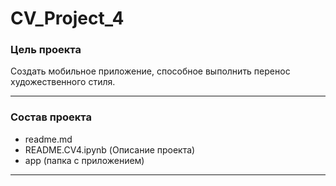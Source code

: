 # CV_Project_4

### Цель проекта
Создать мобильное приложение, способное выполнить перенос художественного стиля.

________________________________________________________________________


### Состав проекта
- readme.md
- README.CV4.ipynb (Описание проекта)
- app (папка с приложением)

________________________________________________________________________

